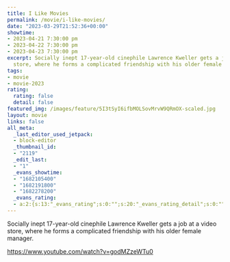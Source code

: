```yaml
---
title: I Like Movies
permalink: /movie/i-like-movies/
date: "2023-03-29T21:52:36+00:00"
showtime:
- 2023-04-21 7:30:00 pm
- 2023-04-22 7:30:00 pm
- 2023-04-23 7:30:00 pm
excerpt: Socially inept 17-year-old cinephile Lawrence Kweller gets a job at a video
  store, where he forms a complicated friendship with his older female manager.
tags:
- movie
- movie-2023
rating:
  rating: false
  detail: false
featured_img: /images/feature/5I3tSyI6ifbMOLSovMrvW9QRmOX-scaled.jpg
layout: movie
links: false
all_meta:
  _last_editor_used_jetpack:
  - block-editor
  _thumbnail_id:
  - "2119"
  _edit_last:
  - "1"
  _evans_showtime:
  - "1682105400"
  - "1682191800"
  - "1682278200"
  _evans_rating:
  - a:2:{s:13:"_evans_rating";s:0:"";s:20:"_evans_rating_detail";s:0:"";}
---
```


Socially inept 17-year-old cinephile Lawrence Kweller gets a job at a video store, where he forms a complicated friendship with his older female manager.

https://www.youtube.com/watch?v=godMZzeWTu0 